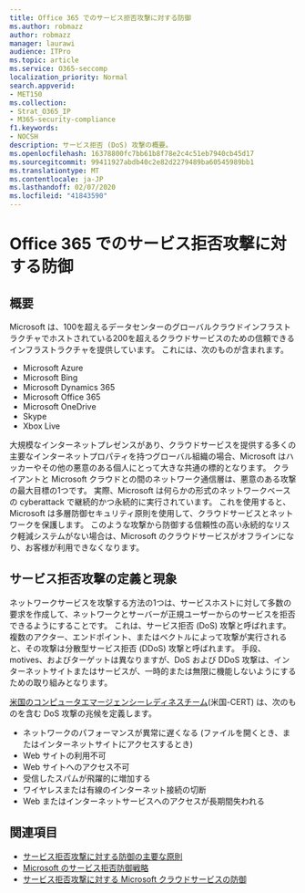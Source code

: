 ```yaml
---
title: Office 365 でのサービス拒否攻撃に対する防御
ms.author: robmazz
author: robmazz
manager: laurawi
audience: ITPro
ms.topic: article
ms.service: O365-seccomp
localization_priority: Normal
search.appverid:
- MET150
ms.collection:
- Strat_O365_IP
- M365-security-compliance
f1.keywords:
- NOCSH
description: サービス拒否 (DoS) 攻撃の概要。
ms.openlocfilehash: 16378800fc7bb61b8f78e2c4c51eb7940cb45d17
ms.sourcegitcommit: 99411927abdb40c2e82d2279489ba60545989bb1
ms.translationtype: MT
ms.contentlocale: ja-JP
ms.lasthandoff: 02/07/2020
ms.locfileid: "41843590"
---
```

# <a name="defend-against-denial-of-service-attacks-in-office-365"></a>Office 365 でのサービス拒否攻撃に対する防御

## <a name="introduction"></a>概要

Microsoft は、100を超えるデータセンターのグローバルクラウドインフラストラクチャでホストされている200を超えるクラウドサービスのための信頼できるインフラストラクチャを提供しています。 これには、次のものが含まれます。

- Microsoft Azure
- Microsoft Bing
- Microsoft Dynamics 365
- Microsoft Office 365
- Microsoft OneDrive
- Skype
- Xbox Live

大規模なインターネットプレゼンスがあり、クラウドサービスを提供する多くの主要なインターネットプロパティを持つグローバル組織の場合、Microsoft はハッカーやその他の悪意のある個人にとって大きな共通の標的となります。 クライアントと Microsoft クラウドとの間のネットワーク通信層は、悪意のある攻撃の最大目標の1つです。 実際、Microsoft は何らかの形式のネットワークベースの cyberattack で継続的かつ永続的に実行されています。 これを使用すると、Microsoft は多層防御セキュリティ原則を使用して、クラウドサービスとネットワークを保護します。 このような攻撃から防御する信頼性の高い永続的なリスク軽減システムがない場合は、Microsoft のクラウドサービスがオフラインになり、お客様が利用できなくなります。

## <a name="definition-and-symptoms-of-denial-of-service-attacks"></a>サービス拒否攻撃の定義と現象

ネットワークサービスを攻撃する方法の1つは、サービスホストに対して多数の要求を作成して、ネットワークとサーバーが正規ユーザーからのサービスを拒否できるようにすることです。 これは、サービス拒否 (DoS) 攻撃と呼ばれます。 複数のアクター、エンドポイント、またはベクトルによって攻撃が実行されると、その攻撃は分散型サービス拒否 (DDoS) 攻撃と呼ばれます。 手段、motives、およびターゲットは異なりますが、DoS および DDoS 攻撃は、インターネットサイトまたはサービスが、一時的または無限に機能しないようにするための取り組みとなります。

[米国のコンピュータエマージェンシーレディネスチーム](https://www.us-cert.gov/)(米国-CERT) は、次のものを含む DoS 攻撃の兆候を定義します。

- ネットワークのパフォーマンスが異常に遅くなる (ファイルを開くとき、またはインターネットサイトにアクセスするとき)
- Web サイトの利用不可
- Web サイトへのアクセス不可
- 受信したスパムが飛躍的に増加する
- ワイヤレスまたは有線のインターネット接続の切断
- Web またはインターネットサービスへのアクセスが長期間失われる

## <a name="related-topics"></a>関連項目

- [サービス拒否攻撃に対する防御の主要な原則](office-365-core-principles-of-defense-against-dos-attacks.md)
- [Microsoft のサービス拒否防御戦略](office-365-microsoft-dos-defense-strategy.md)
- [サービス拒否攻撃に対する Microsoft クラウドサービスの防御](office-365-defending-cloud-services-against-dos-attacks.md)
